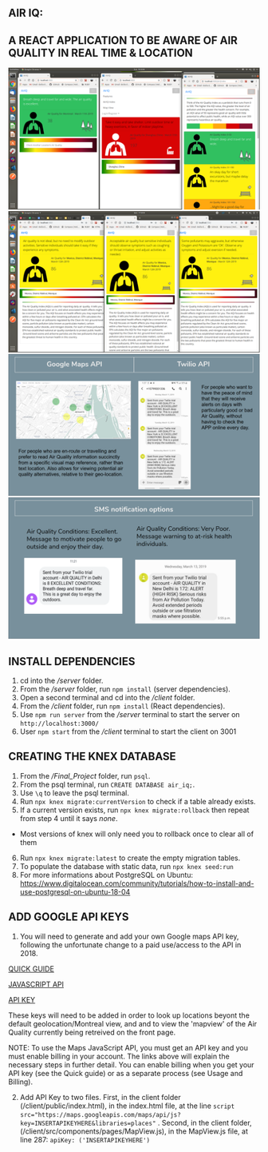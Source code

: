 ## AIR IQ: 
## A REACT APPLICATION TO BE AWARE OF AIR QUALITY IN REAL TIME & LOCATION
!["Screenshots of Front page"](https://github.com/sogbdn/AirIQ/blob/master/docs/AirIQ%20Front%20page.png)
!["Screenshots of Recommendations based on profiles"](https://github.com/sogbdn/AirIQ/blob/master/docs/AirIQ%20Recommandations.png)
!["Screenshots of Google map API and Twilio"](https://github.com/sogbdn/AirIQ/blob/master/docs/AirIQ%20API%20and%20TWILIO.png)
!["Screenshots of SMS"](https://github.com/sogbdn/AirIQ/blob/master/docs/AirIQ%20SMS.png)

## INSTALL DEPENDENCIES

1. cd into the */server* folder.
2. From the */server* folder, run ```npm install``` (server dependencies).
3. Open a second terminal and cd into the */client* folder.
4. From the */client* folder, run ```npm install``` (React dependencies).
5. Use ```npm run server``` from the */server* terminal to start the server on ```http://localhost:3000/```
6. User ```npm start``` from the */client* terminal to start the client on 3001

## CREATING THE KNEX DATABASE

1. From the */Final_Project* folder, run ```psql```.
2. From the psql terminal, run ```CREATE DATABASE air_iq;```.
3. Use ```\q``` to leave the psql terminal.
4. Run ```npx knex migrate:currentVersion``` to check if a table already exists.
5. If a current version exists, run ```npx knex migrate:rollback``` then repeat from step 4 until it says *none*.
  - Most versions of knex will only need you to rollback once to clear all of them
6. Run ```npx knex migrate:latest``` to create the empty migration tables.
7. To populate the database with static data, run ```npx knex seed:run```
8. For more informations about PostgreSQL on Ubuntu:
https://www.digitalocean.com/community/tutorials/how-to-install-and-use-postgresql-on-ubuntu-18-04

## ADD GOOGLE API KEYS

1. You will need to generate and add your own Google maps API key, following the unfortunate change to a paid use/access to the API in 2018.

 <a href="https://developers.google.com/maps/documentation/javascript/get-api-key#quick-guide">QUICK GUIDE</a>

 <a href="https://developers.google.com/maps/documentation/javascript/tutorial">JAVASCRIPT API</a>

 <a href="https://developers.google.com/maps/documentation/javascript/get-api-key">API KEY</a>

These keys will need to be added in order to look up locations beyont the default geolocation/Montreal view, and and to view the 'mapview' of the Air Quality currently being retreived on the front page.

NOTE: To use the Maps JavaScript API, you must get an API key and you must enable billing in your account. The links above will explain the necessary steps in further detail. You can enable billing when you get your API key (see the Quick guide) or as a separate process (see Usage and Billing).

2. Add API Key to two files. 
First, in the client folder (/client/public/index.html), in the index.html file, at the line
```script src="https://maps.googleapis.com/maps/api/js?key=INSERTAPIKEYHERE&libraries=places"```
.
Second, in the client folder, (/client/src/components/pages/MapView.js), in the MapView.js file, at line 287:
```apiKey: ('INSERTAPIKEYHERE')```


